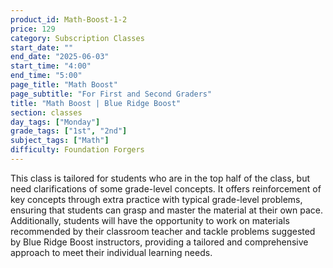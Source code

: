 ```yaml
---
product_id: Math-Boost-1-2
price: 129
category: Subscription Classes
start_date: ""
end_date: "2025-06-03"
start_time: "4:00"
end_time: "5:00"
page_title: "Math Boost"
page_subtitle: "For First and Second Graders"
title: "Math Boost | Blue Ridge Boost"
section: classes
day_tags: ["Monday"]
grade_tags: ["1st", "2nd"]
subject_tags: ["Math"]
difficulty: Foundation Forgers
---
```

<p>This class is tailored for students who are in the top half of the class, but need clarifications of some grade-level concepts. It offers reinforcement of key concepts through extra practice with typical grade-level problems, ensuring that students can grasp and master the material at their own pace. Additionally, students will have the opportunity to work on materials recommended by their classroom teacher and tackle problems suggested by Blue Ridge Boost instructors, providing a tailored and comprehensive approach to meet their individual learning needs.
</p>
